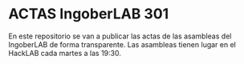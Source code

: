 # ACTAS IngoberLAB 301

En este repositorio se van a publicar las actas de las asambleas del IngoberLAB
de forma transparente. Las asambleas tienen lugar en el HackLAB cada martes a
las 19:30.
